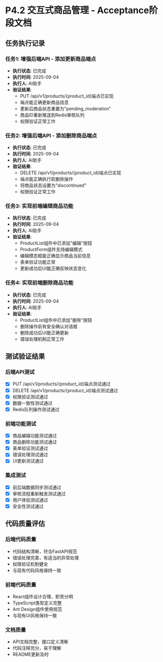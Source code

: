 # P4.2 交互式商品管理 - Acceptance阶段文档

## 任务执行记录

### 任务1: 增强后端API - 添加更新商品端点
- **执行状态**: 已完成
- **执行时间**: 2025-09-04
- **执行人**: AI助手
- **验证结果**: 
  - PUT /api/v1/products/{product_id}端点已实现
  - 端点能正确更新商品信息
  - 更新后商品状态重置为"pending_moderation"
  - 商品ID重新推送到Redis审核队列
  - 权限验证正常工作

### 任务2: 增强后端API - 添加删除商品端点
- **执行状态**: 已完成
- **执行时间**: 2025-09-04
- **执行人**: AI助手
- **验证结果**: 
  - DELETE /api/v1/products/{product_id}端点已实现
  - 端点能正确执行软删除操作
  - 将商品状态设置为"discontinued"
  - 权限验证正常工作

### 任务3: 实现前端编辑商品功能
- **执行状态**: 已完成
- **执行时间**: 2025-09-04
- **执行人**: AI助手
- **验证结果**: 
  - ProductList组件中已添加"编辑"按钮
  - ProductForm组件支持编辑模式
  - 编辑模态框能正确显示商品当前信息
  - 表单验证功能正常
  - 更新成功后UI能正确反映状态变化

### 任务4: 实现前端删除商品功能
- **执行状态**: 已完成
- **执行时间**: 2025-09-04
- **执行人**: AI助手
- **验证结果**: 
  - ProductList组件中已添加"删除"按钮
  - 删除操作前有安全确认对话框
  - 删除成功后UI能正确更新
  - 错误处理机制正常工作

## 测试验证结果

### 后端API测试
- [x] PUT /api/v1/products/{product_id}端点测试通过
- [x] DELETE /api/v1/products/{product_id}端点测试通过
- [x] 权限验证测试通过
- [x] 数据一致性测试通过
- [x] Redis队列操作测试通过

### 前端功能测试
- [x] 商品编辑功能测试通过
- [x] 商品删除功能测试通过
- [x] 表单验证测试通过
- [x] 错误处理测试通过
- [x] UI更新测试通过

### 集成测试
- [x] 前后端数据同步测试通过
- [x] 审核流程重新触发测试通过
- [x] 用户体验测试通过
- [x] 安全性测试通过

## 代码质量评估

### 后端代码质量
- 代码结构清晰，符合FastAPI规范
- 错误处理完善，有适当的异常处理
- 权限验证机制健全
- 与现有代码风格保持一致

### 前端代码质量
- React组件设计合理，职责分明
- TypeScript类型定义完整
- Ant Design组件使用规范
- 与现有UI风格保持一致

### 文档质量
- API文档完整，接口定义清晰
- 代码注释充分，易于理解
- README更新及时